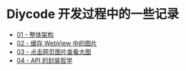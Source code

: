 # Diycode 开发过程中的一些记录

* [01 - 整体架构](journal-01.md)
* [02 - 缓存 WebView 中的图片](journal-02.md)
* [03 - 点击网页图片查看大图](journal-03.md)
* [04 - API 的封装哲学](journal-04.md)

